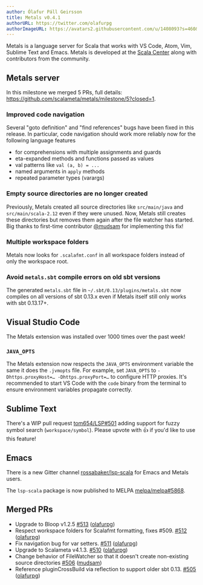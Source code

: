 ```yaml
---
author: Ólafur Páll Geirsson
title: Metals v0.4.1
authorURL: https://twitter.com/olafurpg
authorImageURL: https://avatars2.githubusercontent.com/u/1408093?s=460&v=4
---
```


Metals is a language server for Scala that works with VS Code, Atom, Vim,
Sublime Text and Emacs. Metals is developed at the
[Scala Center](https://scala.epfl.ch/) along with contributors from the
community.

<!-- truncate -->

## Metals server

In this milestone we merged 5 PRs, full details:
https://github.com/scalameta/metals/milestone/5?closed=1.

### Improved code navigation

Several "goto definition" and "find references" bugs have been fixed in this
release. In particular, code navigation should work more reliably now for the
following language features

- for comprehensions with multiple assignments and guards
- eta-expanded methods and functions passed as values
- val patterns like `val (a, b) = ...`
- named arguments in `apply` methods
- repeated parameter types (varargs)

### Empty source directories are no longer created

Previously, Metals created all source directories like `src/main/java` and
`src/main/scala-2.12` even if they were unused. Now, Metals still creates these
directories but removes them again after the file watcher has started. Big
thanks to first-time contributor [@mudsam](https://github.com/mudsam) for
implementing this fix!

### Multiple workspace folders

Metals now looks for `.scalafmt.conf` in all workspace folders instead of only
the workspace root.

### Avoid `metals.sbt` compile errors on old sbt versions

The generated `metals.sbt` file in `~/.sbt/0.13/plugins/metals.sbt` now compiles
on all versions of sbt 0.13.x even if Metals itself still only works with sbt
0.13.17+.

## Visual Studio Code

The Metals extension was installed over 1000 times over the past week!

### `JAVA_OPTS`

The Metals extension now respects the `JAVA_OPTS` environment variable the same
it does the `.jvmopts` file. For example, set `JAVA_OPTS` to
`-Dhttps.proxyHost=… -Dhttps.proxyPort=…` to configure HTTP proxies. It's
recommended to start VS Code with the `code` binary from the terminal to ensure
environment variables propagate correctly.

## Sublime Text

There's a WIP pull request
[tom654/LSP#501](https://github.com/tomv564/LSP/pull/501) adding support for
fuzzy symbol search (`workspace/symbol`). Please upvote with 👍 if you'd like to
use this feature!

## Emacs

There is a new Gitter channel
[rossabaker/lsp-scala](https://gitter.im/rossabaker/lsp-scala) for Emacs and
Metals users.

The `lsp-scala` package is now published to MELPA
[melpa/melpa#5868](https://github.com/melpa/melpa/pull/5868).

## Merged PRs

- Upgrade to Bloop v1.2.5 [\#513](https://github.com/scalameta/metals/pull/513)
  ([olafurpg](https://github.com/olafurpg))
- Respect workspace folders for Scalafmt formatting, fixes \#509.
  [\#512](https://github.com/scalameta/metals/pull/512)
  ([olafurpg](https://github.com/olafurpg))
- Fix navigation bug for var setters.
  [\#511](https://github.com/scalameta/metals/pull/511)
  ([olafurpg](https://github.com/olafurpg))
- Upgrade to Scalameta v4.1.3.
  [\#510](https://github.com/scalameta/metals/pull/510)
  ([olafurpg](https://github.com/olafurpg))
- Change behavior of FileWatcher so that it doesn't create non-existing source
  directories [\#506](https://github.com/scalameta/metals/pull/506)
  ([mudsam](https://github.com/mudsam))
- Reference pluginCrossBuild via reflection to support older sbt 0.13.
  [\#505](https://github.com/scalameta/metals/pull/505)
  ([olafurpg](https://github.com/olafurpg))
